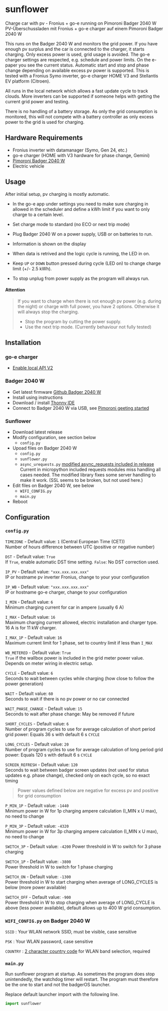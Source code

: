# sunflower

Charge car with pv - Fronius + go-e running on Pimoroni Badger 2040 W  
PV-Überschussladen mit Fronius + go-e charger auf einem Pimoroni Badger 2040 W

This runs on the Badger 2040 W and monitors the grid power. If you have enough pv surplus and the car is connected to the charger, it starts charging. Only excess power is used, grid usage is avoided. The go-e charger settings are respected, e.g. schedule and power limits. On the e-paper you see the current status. Automatic start and stop and phase change depending on available excess pv power is supported. This is tested with a Fronius Symo inverter, go-e charger HOME V3 and Stellantis EV platform (Citroen). 

All runs in the local network which allows a fast update cycle to track clouds. More inverters can be supported if someone helps with getting the current grid power and testing.

There is no handling of a battery storage. As only the grid consumption is monitored, this will not compete with a battery controller as only excess power to the grid is used for charging.

## Hardware Requirements

- Fronius inverter with datamanager (Symo, Gen 24, etc.)
- go-e charger (HOME with V3 hardware for phase change, Gemini)
- [Pimoroni Badger 2040 W](https://shop.pimoroni.com/products/badger-2040-w?variant=40514062188627)
- Electric vehicle

## Usage

After initial setup, pv charging is mostly automatic.

- In the go-e app under settings you need to make sure charging in allowed in the scheduler and define a kWh limit if you want to only charge to a certain level.
- Set charge mode to standard (no ECO or next trip mode)
- Plug Badger 2040 W on a power supply, USB or on batteries to run.
- Information is shown on the display
- When data is retrived and the logic cycle is running, the LED in on.
- Keep `UP` or `DOWN` button pressed during cycle (LED on) to change charge limit (+/- 2.5 kWh).

- To stop unplug from power supply as the program will always run.

#### Attention

> If you want to charge when there is not enough pv power (e.g. during the night) or charge with full power, you have 2 options. Otherwise it will always stop the charging.
> - Stop the program by cutting the power supply.
> - Use the next trip mode. (Currently behaviour not fully tested)

## Installation

### go-e charger

- [Enable local API V2](https://github.com/goecharger/go-eCharger-API-v2/blob/main/http-de.md)

### Badger 2040 W

- Get latest firmware [Github Badger 2040 W](https://github.com/pimoroni/badger2040)
- Install using instructions
- Download / install [Thonny IDE](https://thonny.org/)
- Connect to Badger 2040 W via USB, see [Pimoroni geeting started](https://learn.pimoroni.com/article/getting-started-with-badger-2040)

### Sunflower

- Download latest release
- Modify configuration, see section below
    - `config.py`
- Upoad files on Badger 2040 W
    - `config.py`
    - `sunflower.py`
    - `async_urequests.py` [modified async_requests included in release](https://github.com/phipunkt/async_urequests)  
    Current in micropython included requests modules miss handling all cases needed. The modified library fixes some server handling to make it work. (SSL seems to be broken, but not used here.)
- Edit files on Badger 2040 W, see below
    - `WIFI_CONFIG.py`
    - `main.py`  
- Reboot

## Configuration

### `config.py`

`TIMEZONE` - Default value: `1` (Central European Time (CET))  
Number of hours difference between UTC (positive or negative number)

`DST` - Default value: `True`  
If `True`, enable automatic DST time setting. `False`: No DST correction used.

`IP_PV` - Default value: `"xxx.xxx.xxx.xxx"`  
IP or hostname pv inverter Fronius, change to your your configuration

`IP_WB` - Default value: `"xxx.xxx.xxx.xxx"`  
IP or hostname go-e charger, change to your configuration

`I_MIN` - Default value: `6`  
Minimum charging current for car in ampere (usually 6 A)

`I_MAX` - Default value: `16`  
Maximum charging current allowed, electric installation and charger type. 16 A is for 11 kW charger.

`I_MAX_1P` - Default value: `16`  
Maximum current limit for 1 phase, set to country limit if less than `I_MAX`

`WB_METERED` - Default value: `True`  
`True` if the wallbox power is included in the grid meter power value. Depends on meter wiring in electric setup.

`CYCLE` - Default value: `6`  
Seconds to wait between cycles while charging (how close to follow the power generation)

`WAIT` - Default value: `60`  
Seconds to wait if there is no pv power or no car connected

`WAIT_PHASE_CHANGE` - Default value: `15`  
Seconds to wait after phase change: May be removed if future

`SHORT_CYCLES` - Default value: `6`  
Number of program cycles to use for average calculation of short period grid power: Equals 36 s with default 6 s `CYCLE`

`LONG_CYCLES` - Default value: `20`  
Number of program cycles to use for average calculation of long period grid power: Equals 120 s with default 6 s `CYCLE`

`SCREEN_REFRESH` - Default value: `120`  
Seconds to wait between badger screen updates (not used for status updates e.g. phase change), checked only on each cycle, so no exact timing

> Power values defined below are negative for excess pv and positive for grid consumption

`P_MIN_1P` - Default value: `-1440`  
Minimum power in W for 1p charging ampere calculation (I_MIN x U max), no need to change

`P_MIN_3P` - Default value: `-4320`  
Minimum power in W for 3p charging ampere calculation (I_MIN x U max), no need to change

`SWITCH_3P` - Default value: `-4200`
Power threshold in W to switch for 3 phase charging

`SWITCH_1P` - Default value: `-3800`  
Power threshold in W to switch for 1 phase charging

`SWITCH_ON` - Default value: `-1300`  
Power threshold in W to start charging when average of LONG_CYCLES is below (more power available)

`SWITCH_OFF` - Default value: `-900`  
Power threshold in W to stop charging when average of LONG_CYCLE is above (less power available), default allows up to 400 W grid consumption.

### `WIFI_CONFIG.py` on Badger 2040 W

`SSID` : Your WLAN network SSID, must be visible, case sensitive

`PSK` : Your WLAN password, case sensitive

`COUNTRY` : [2 character country code](https://en.wikipedia.org/wiki/ISO_3166-1_alpha-2) for WLAN band selection, required

### `main.py`

Run sunflower program at startup. As sometimes the program does stop unintendedly, the watchdog timer will restart. The program must therefore be the one to start and not the badgerOS launcher.

Replace default launcher import with the following line.

```python
import sunflower
```
